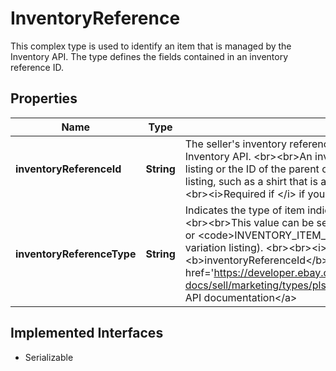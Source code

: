

# InventoryReference

This complex type is used to identify an item that is managed by the Inventory API. The type defines the fields contained in an inventory reference ID.
## Properties

Name | Type | Description | Notes
------------ | ------------- | ------------- | -------------
**inventoryReferenceId** | **String** | The seller&#39;s inventory reference ID for an item that is managed with the Inventory API.  &lt;br&gt;&lt;br&gt;An inventory reference is either the ID of a single listing or the ID of the parent of an item group listing (a multi-variation listing, such as a shirt that is available in multiple sizes and colors).  &lt;br&gt;&lt;br&gt;&lt;i&gt;Required if &lt;/i&gt; if you supply an &lt;b&gt;inventoryReferenceType&lt;/b&gt;. |  [optional]
**inventoryReferenceType** | **String** | Indicates the type of item indicated by the &lt;b&gt;inventoryReferenceId&lt;/b&gt;.  &lt;br&gt;&lt;br&gt;This value can be set to either &lt;code&gt;INVENTORY_ITEM&lt;/code&gt; or &lt;code&gt;INVENTORY_ITEM_GROUP&lt;/code&gt; (if the ID points to a multi-variation listing). &lt;br&gt;&lt;br&gt;&lt;i&gt;Required if &lt;/i&gt; if you supply an &lt;b&gt;inventoryReferenceId&lt;/b&gt;. For implementation help, refer to &lt;a href&#x3D;&#39;https://developer.ebay.com/api-docs/sell/marketing/types/pls:InventoryReferenceTypeEnum&#39;&gt;eBay API documentation&lt;/a&gt; |  [optional]


## Implemented Interfaces

* Serializable


